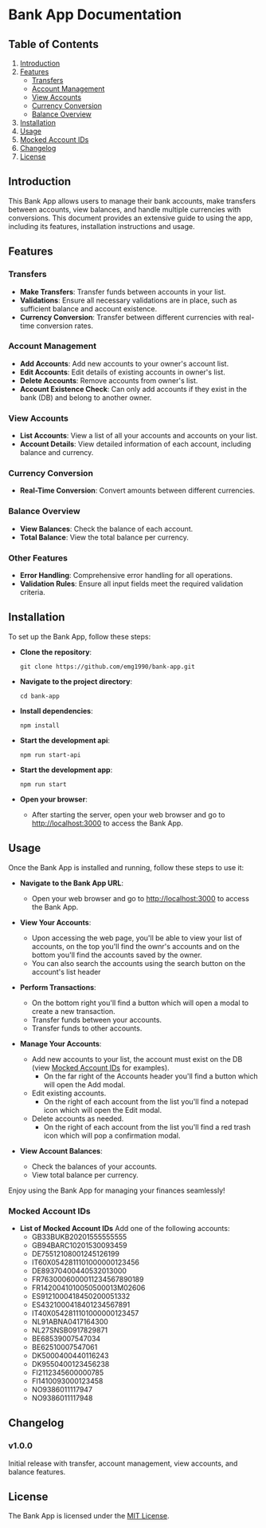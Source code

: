 # Bank App Documentation

## Table of Contents

1. [Introduction](#introduction)
2. [Features](#features)
   - [Transfers](#transfers)
   - [Account Management](#account-management)
   - [View Accounts](#view-accounts)
   - [Currency Conversion](#currency-conversion)
   - [Balance Overview](#balance-overview)
3. [Installation](#installation)
4. [Usage](#usage)
5. [Mocked Account IDs](#mocked-account-ids)
6. [Changelog](#changelog)
7. [License](#license)

## Introduction

This Bank App allows users to manage their bank accounts, make transfers between accounts, view balances, and handle multiple currencies with conversions. This document provides an extensive guide to using the app, including its features, installation instructions and usage.

## Features

### Transfers

- **Make Transfers**: Transfer funds between accounts in your list.
- **Validations**: Ensure all necessary validations are in place, such as sufficient balance and account existence.
- **Currency Conversion**: Transfer between different currencies with real-time conversion rates.

### Account Management

- **Add Accounts**: Add new accounts to your owner's account list.
- **Edit Accounts**: Edit details of existing accounts in owner's list.
- **Delete Accounts**: Remove accounts from owner's list.
- **Account Existence Check**: Can only add accounts if they exist in the bank (DB) and belong to another owner.

### View Accounts

- **List Accounts**: View a list of all your accounts and accounts on your list.
- **Account Details**: View detailed information of each account, including balance and currency.

### Currency Conversion

- **Real-Time Conversion**: Convert amounts between different currencies.

### Balance Overview

- **View Balances**: Check the balance of each account.
- **Total Balance**: View the total balance per currency.

### Other Features

- **Error Handling**: Comprehensive error handling for all operations.
- **Validation Rules**: Ensure all input fields meet the required validation criteria.

## Installation

  To set up the Bank App, follow these steps:

  - **Clone the repository**: 
      ```
      git clone https://github.com/emg1990/bank-app.git
      ```

  - **Navigate to the project directory**:
      ```
      cd bank-app
      ```

  - **Install dependencies**:
      ```
      npm install
      ```

  - **Start the development api**:
      ```
      npm run start-api
      ```

  - **Start the development app**:
      ```
      npm run start
      ```

  - **Open your browser**:
      - After starting the server, open your web browser and go to [http://localhost:3000](http://localhost:3000) to access the Bank App.

## Usage

  Once the Bank App is installed and running, follow these steps to use it:

  - **Navigate to the Bank App URL**: 
      - Open your web browser and go to [http://localhost:3000](http://localhost:3000) to access the Bank App.

  - **View Your Accounts**:
      - Upon accessing the web page, you'll be able to view your list of accounts, on the top you'll find the ownr's accounts and on the bottom you'll find the accounts saved by the owner.
      - You can also search the accounts using the search button on the account's list header

  - **Perform Transactions**:
      - On the bottom right you'll find a button which will open a modal to create a new transaction.
      - Transfer funds between your accounts.
      - Transfer funds to other accounts.

  - **Manage Your Accounts**:
      - Add new accounts to your list, the account must exist on the DB (view [Mocked Account IDs](#mocked-account-ids) for examples).
        - On the far right of the Accounts header you'll find a button which will open the Add modal.
      - Edit existing accounts.
        - On the right of each account from the list you'll find a notepad icon which will open the Edit modal.
      - Delete accounts as needed.
        - On the right of each account from the list you'll find a red trash icon which will pop a confirmation modal.

  - **View Account Balances**:
      - Check the balances of your accounts.
      - View total balance per currency.

  Enjoy using the Bank App for managing your finances seamlessly!

### Mocked Account IDs
- **List of Mocked Account IDs** Add one of the following accounts:
    - GB33BUKB20201555555555
    - GB94BARC10201530093459
    - DE75512108001245126199
    - IT60X0542811101000000123456
    - DE89370400440532013000
    - FR7630006000011234567890189
    - FR1420041010050500013M02606
    - ES9121000418450200051332
    - ES4321000418401234567891
    - IT40X0542811101000000123457
    - NL91ABNA0417164300
    - NL27SNSB0917829871
    - BE68539007547034
    - BE62510007547061
    - DK5000400440116243
    - DK9550400123456238
    - FI2112345600000785
    - FI1410093000123458
    - NO9386011117947
    - NO9386011117948

## Changelog

### v1.0.0
Initial release with transfer, account management, view accounts, and balance features.

## License

The Bank App is licensed under the [MIT License](LICENSE).
